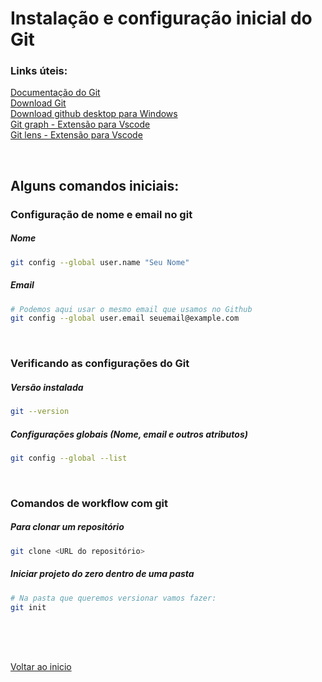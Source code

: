 # Instalação e configuração inicial do Git

### Links úteis:
[Documentação do Git](https://git-scm.com/doc)<br>
[Download Git](https://git-scm.com/downloads)<br>
[Download github desktop para Windows](https://desktop.github.com/)<br>
[Git graph - Extensão para Vscode](https://marketplace.visualstudio.com/items?itemName=mhutchie.git-graph)<br>
[Git lens - Extensão para Vscode](https://marketplace.visualstudio.com/items?itemName=eamodio.gitlens)

<br>

## Alguns comandos iniciais:

### Configuração de nome e email no git
##### Nome

```bash
git config --global user.name "Seu Nome"
```

##### Email

```bash
# Podemos aqui usar o mesmo email que usamos no Github
git config --global user.email seuemail@example.com
```

<br>

### Verificando as configurações do Git 

##### Versão instalada

```bash
git --version
```

##### Configurações globais (Nome, email e outros atributos)

```bash
git config --global --list
```

<br>

### Comandos de workflow com git

##### Para clonar um repositório

```bash
git clone <URL do repositório>
```

##### Iniciar projeto do zero dentro de uma pasta

```bash
# Na pasta que queremos versionar vamos fazer: 
git init
```

<br>

<br>

<br>

[Voltar ao inicio](/README.md)